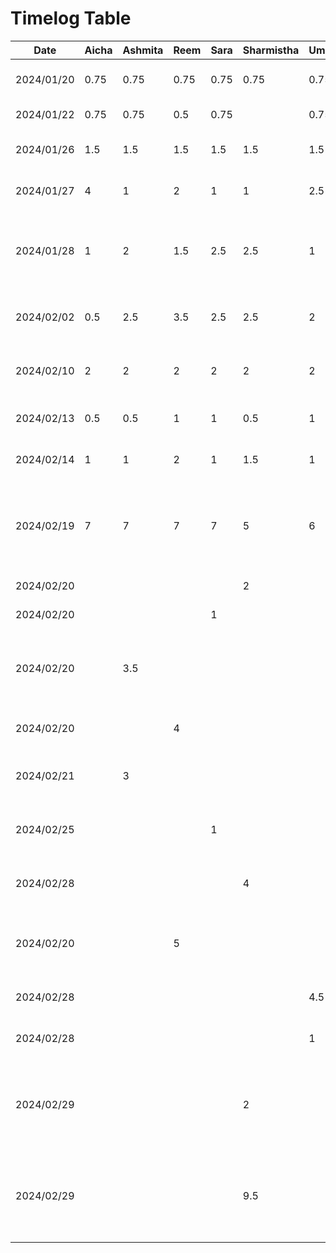 # Timelog Table

| Date       | Aicha | Ashmita | Reem   | Sara     | Sharmistha | Uma  | Task                     |
|------------|-------|---------|------- |----------| ---------- | ---  | ------------------------ |
| 2024/01/20 | 0.75  | 0.75    |0.75    | 0.75     | 0.75       | 0.75 | Project Topic Discussion |
| 2024/01/22 | 0.75  | 0.75    |0.5     | 0.75     |            | 0.75 | Project Discussion       |
| 2024/01/26 | 1.5   | 1.5     |1.5     | 1.5      | 1.5        | 1.5  | Deliverable 1 Discussion |
| 2024/01/27 | 4     | 1       |2       | 1        | 1          | 2.5  | Worked on Deliverable 1  |
| 2024/01/28 | 1     | 2       |1.5     | 2.5      | 2.5        | 1    | D1 Presentation editing, UI design, app theme and logo |
| 2024/02/02 | 0.5   | 2.5     |3.5     |2.5       | 2.5        | 2    | Finalize D1 document for submission |
| 2024/02/10 | 2     | 2       |2       |2         | 2          | 2    | UI design, plan of action for D2 |
| 2024/02/13 | 0.5   | 0.5     |1       |1         | 0.5        | 1    | Drafting response for D2 |
| 2024/02/14 | 1     | 1       |2       |1         | 1.5        | 1    | Finalizing D2 document |
| 2024/02/19 | 7     | 7       |7       |7         | 5          | 6    | Created project, set up Firebase and integrated Firebase Auth |
| 2024/02/20 |       |         |        |          | 2          |      | Sign Up Page UI |
| 2024/02/20 |       |         |        |1         |            |      | Splash Screen UI |
| 2024/02/20 |       | 3.5     |        |          |            |      | Jetpack compose research and Integrating M3 |
| 2024/02/20 |       |         |4       |          |            |      | Create Review Form UI |
| 2024/02/21 |       | 3       |        |          |            |      | Created icons and buttons using M3 |
| 2024/02/25 |       |         |        |1         |            |      | Splash Screen UI using Compose |
| 2024/02/28 |       |         |        |          | 4          |      | Signup UI + Backend using Compose |
| 2024/02/20 |       |         |5       |          |            |      | Create Review Form UI using Compose |
| 2024/02/28 |       |         |        |          |            | 4.5  | Create Review Details UI |
| 2024/02/28 |       |         |        |          |            | 1    | Create Review List UI |
| 2024/02/29 |       |         |        |          | 2          |      | Added username to Firebase, Login UI + Backend, Navigation support |
| 2024/02/29 |       |         |        |          | 9.5        |      | Dashboard UI, Navigation after successful Signup & Login |
